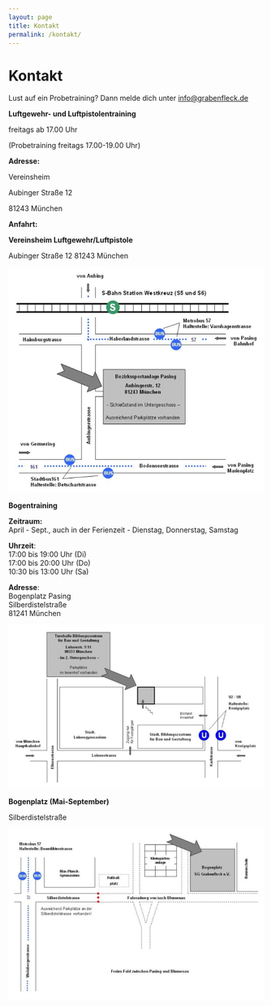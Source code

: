 ```yaml
---
layout: page
title: Kontakt
permalink: /kontakt/
---
```

# Kontakt

Lust auf ein Probetraining? Dann melde dich unter [info@grabenfleck.de](mailto:info@grabenfleck.de)

**Luftgewehr- und Luftpistolentraining**

freitags ab 17.00 Uhr

(Probetraining freitags 17.00-19.00 Uhr)

**Adresse:**

Vereinsheim 

Aubinger Straße 12

81243 München

**Anfahrt:**

**Vereinsheim Luftgewehr/Luftpistole**

Aubinger Straße 12 81243 München

![](/images/uploads/anfahrt-kugelschuetzen.jpg)

**Bogentraining**

**Zeitraum:**\
April - Sept., auch in der Ferienzeit - Dienstag, Donnerstag, Samstag

**Uhrzeit**:\
17:00 bis 19:00 Uhr (Di)\
17:00 bis 20:00 Uhr (Do)\
10:30 bis 13:00 Uhr (Sa)

**Adresse**:\
Bogenplatz Pasing\
Silberdistelstraße\
81241 München







![](/images/uploads/anfahrt-bogen-winter.jpg)

**Bogenplatz (Mai-September)**

Silberdistelstraße

![](/images/uploads/anfahrt-bogen-sommer.jpg)